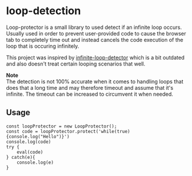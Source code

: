 # loop-detection
Loop-protector is a small library to used detect if an infinite loop occurs. Usually used in order to prevent user-provided code to cause the browser tab to completely time out and instead cancels the code execution of the loop that is occuring infinitely.

This project was inspired by [infinite-loop-detector](https://github.com/xieranmaya/infinite-loop-detector) which is a bit outdated and also doesn't treat certain looping scenarios that well.

**Note**  
The detection is not 100% accurate when it comes to handling loops that does that a long time and may therefore timeout and assume that it's infinite. The timeout can be increased to circumvent it when needed.

## Usage

```
const loopProtector = new LoopProtector();
const code = loopProtector.protect('while(true){console.log("Hello")}')
console.log(code)
try {
    eval(code)
} catch(e){
    console.log(e)
}
```